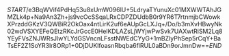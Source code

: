 $START$/e3BqWVif4PdHq53u8xUmW096lU+5LdryaTYunuXc01MXWWTAhJGMZLk4p+Na9An3Zh+js9vcOcSSqaLRxCDPZDUdbB0r9YR6T7rtnmjbCWowkXPrzddGKzV3QWBiR2OkOax4ntLirK2uf6eAUpGcLXJq+/Do/b3mXvHBwyNk02wdVSXYEFeQEtzRKcJrGccE0HelKDLAZsLjWYjwPwSvk7UAXwtRiSM2Lq8YEyFVsZNJWRsJlwYLYdGSVncnLFsstNWEdCYyG+1mBZlyPhSep5rCqY+BaTsEF2Z1SoYR3lr8ORp1+0DjDUKlfoasnRbqba6flRUL0aBDn9orJmnDw==$END$